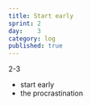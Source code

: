 ```yaml
---
title: Start early
sprint: 2
day:	3
category: log
published: true
---
```


2-3
- start early
- the procrastination
